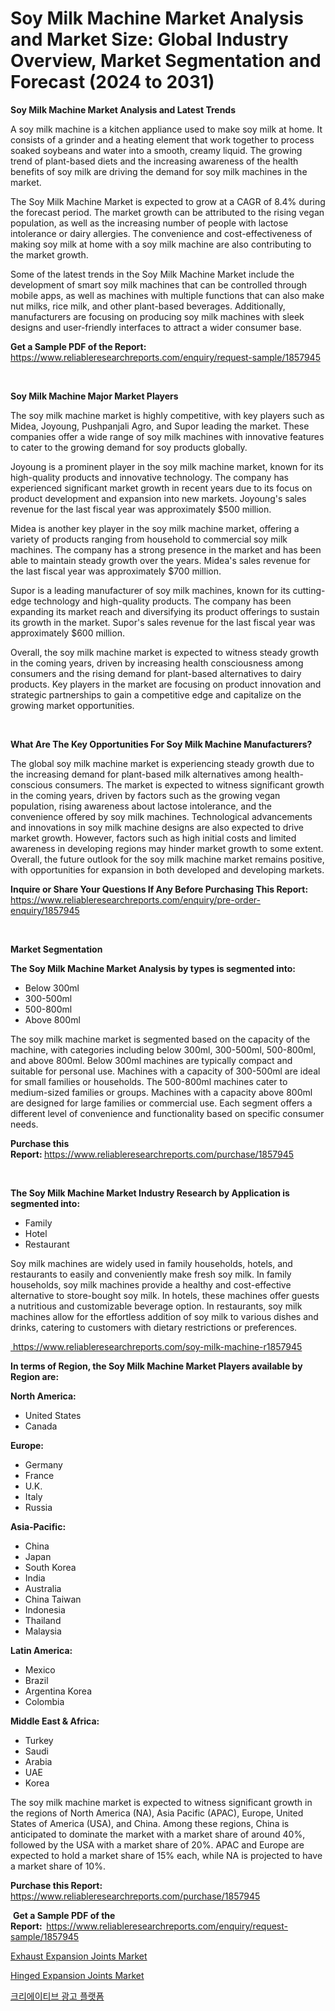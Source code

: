 <p><h1>Soy Milk Machine Market Analysis and Market Size: Global Industry Overview, Market Segmentation and Forecast (2024 to 2031)</h1></p><p><strong>Soy Milk Machine Market Analysis and Latest Trends</strong></p>
<p><p>A soy milk machine is a kitchen appliance used to make soy milk at home. It consists of a grinder and a heating element that work together to process soaked soybeans and water into a smooth, creamy liquid. The growing trend of plant-based diets and the increasing awareness of the health benefits of soy milk are driving the demand for soy milk machines in the market.</p><p>The Soy Milk Machine Market is expected to grow at a CAGR of 8.4% during the forecast period. The market growth can be attributed to the rising vegan population, as well as the increasing number of people with lactose intolerance or dairy allergies. The convenience and cost-effectiveness of making soy milk at home with a soy milk machine are also contributing to the market growth.</p><p>Some of the latest trends in the Soy Milk Machine Market include the development of smart soy milk machines that can be controlled through mobile apps, as well as machines with multiple functions that can also make nut milks, rice milk, and other plant-based beverages. Additionally, manufacturers are focusing on producing soy milk machines with sleek designs and user-friendly interfaces to attract a wider consumer base.</p></p>
<p><strong>Get a Sample PDF of the Report:&nbsp;</strong> <a href="https://www.reliableresearchreports.com/enquiry/request-sample/1857945">https://www.reliableresearchreports.com/enquiry/request-sample/1857945</a></p>
<p>&nbsp;</p>
<p><strong>Soy Milk Machine Major Market Players</strong></p>
<p><p>The soy milk machine market is highly competitive, with key players such as Midea, Joyoung, Pushpanjali Agro, and Supor leading the market. These companies offer a wide range of soy milk machines with innovative features to cater to the growing demand for soy products globally.</p><p>Joyoung is a prominent player in the soy milk machine market, known for its high-quality products and innovative technology. The company has experienced significant market growth in recent years due to its focus on product development and expansion into new markets. Joyoung's sales revenue for the last fiscal year was approximately $500 million.</p><p>Midea is another key player in the soy milk machine market, offering a variety of products ranging from household to commercial soy milk machines. The company has a strong presence in the market and has been able to maintain steady growth over the years. Midea's sales revenue for the last fiscal year was approximately $700 million.</p><p>Supor is a leading manufacturer of soy milk machines, known for its cutting-edge technology and high-quality products. The company has been expanding its market reach and diversifying its product offerings to sustain its growth in the market. Supor's sales revenue for the last fiscal year was approximately $600 million.</p><p>Overall, the soy milk machine market is expected to witness steady growth in the coming years, driven by increasing health consciousness among consumers and the rising demand for plant-based alternatives to dairy products. Key players in the market are focusing on product innovation and strategic partnerships to gain a competitive edge and capitalize on the growing market opportunities.</p></p>
<p>&nbsp;</p>
<p><strong>What Are The Key Opportunities For Soy Milk Machine Manufacturers?</strong></p>
<p><p>The global soy milk machine market is experiencing steady growth due to the increasing demand for plant-based milk alternatives among health-conscious consumers. The market is expected to witness significant growth in the coming years, driven by factors such as the growing vegan population, rising awareness about lactose intolerance, and the convenience offered by soy milk machines. Technological advancements and innovations in soy milk machine designs are also expected to drive market growth. However, factors such as high initial costs and limited awareness in developing regions may hinder market growth to some extent. Overall, the future outlook for the soy milk machine market remains positive, with opportunities for expansion in both developed and developing markets.</p></p>
<p><strong>Inquire or Share Your Questions If Any Before Purchasing This Report:</strong> <a href="https://www.reliableresearchreports.com/enquiry/pre-order-enquiry/1857945">https://www.reliableresearchreports.com/enquiry/pre-order-enquiry/1857945</a></p>
<p>&nbsp;</p>
<p><strong>Market Segmentation</strong></p>
<p><strong>The Soy Milk Machine Market Analysis by types is segmented into:</strong></p>
<p><ul><li>Below 300ml</li><li>300-500ml</li><li>500-800ml</li><li>Above 800ml</li></ul></p>
<p><p>The soy milk machine market is segmented based on the capacity of the machine, with categories including below 300ml, 300-500ml, 500-800ml, and above 800ml. Below 300ml machines are typically compact and suitable for personal use. Machines with a capacity of 300-500ml are ideal for small families or households. The 500-800ml machines cater to medium-sized families or groups. Machines with a capacity above 800ml are designed for large families or commercial use. Each segment offers a different level of convenience and functionality based on specific consumer needs.</p></p>
<p><strong>Purchase this Report:&nbsp;</strong><a href="https://www.reliableresearchreports.com/purchase/1857945">https://www.reliableresearchreports.com/purchase/1857945</a></p>
<p>&nbsp;</p>
<p><strong>The Soy Milk Machine Market Industry Research by Application is segmented into:</strong></p>
<p><ul><li>Family</li><li>Hotel</li><li>Restaurant</li></ul></p>
<p><p>Soy milk machines are widely used in family households, hotels, and restaurants to easily and conveniently make fresh soy milk. In family households, soy milk machines provide a healthy and cost-effective alternative to store-bought soy milk. In hotels, these machines offer guests a nutritious and customizable beverage option. In restaurants, soy milk machines allow for the effortless addition of soy milk to various dishes and drinks, catering to customers with dietary restrictions or preferences.</p></p>
<p><a href="https://www.reliableresearchreports.com/soy-milk-machine-r1857945">&nbsp;https://www.reliableresearchreports.com/soy-milk-machine-r1857945</a></p>
<p><strong>In terms of Region, the Soy Milk Machine Market Players available by Region are:</strong></p>
<p>
    <p> <strong> North America: </strong>
        <ul>
            <li>United States</li>
            <li>Canada</li>
        </ul>
        </p> 
    <p> <strong> Europe: </strong>
        <ul>
            <li>Germany</li>
            <li>France</li>
            <li>U.K.</li>
            <li>Italy</li>
            <li>Russia</li>
        </ul>
        </p> 
    <p> <strong> Asia-Pacific: </strong>
        <ul>
            <li>China</li>
            <li>Japan</li>
            <li>South Korea</li>
            <li>India</li>
            <li>Australia</li>
            <li>China Taiwan</li>
            <li>Indonesia</li>
            <li>Thailand</li>
            <li>Malaysia</li>
        </ul>
        </p> 
    <p> <strong> Latin America: </strong>
        <ul>
            <li>Mexico</li>
            <li>Brazil</li>
            <li>Argentina Korea</li>
            <li>Colombia</li>
        </ul>
        </p> 
    <p> <strong> Middle East & Africa: </strong>
        <ul>
            <li>Turkey</li>
            <li>Saudi</li>
            <li>Arabia</li>
            <li>UAE</li>
            <li>Korea</li>
        </ul>
    </p>
    </p>
<p><p>The soy milk machine market is expected to witness significant growth in the regions of North America (NA), Asia Pacific (APAC), Europe, United States of America (USA), and China. Among these regions, China is anticipated to dominate the market with a market share of around 40%, followed by the USA with a market share of 20%. APAC and Europe are expected to hold a market share of 15% each, while NA is projected to have a market share of 10%.</p></p>
<p><strong>Purchase this Report: </strong><a href="https://www.reliableresearchreports.com/purchase/1857945">https://www.reliableresearchreports.com/purchase/1857945</a></p>
<p>&nbsp;<strong>Get a Sample PDF of the Report:&nbsp;&nbsp;</strong><a href="https://www.reliableresearchreports.com/enquiry/request-sample/1857945">https://www.reliableresearchreports.com/enquiry/request-sample/1857945</a></p>
<p><strong></strong></p>
<p><p><a href="https://github.com/sosoelmasry38/Market-Research-Report-List-1/blob/main/exhaust-expansion-joints-market.md">Exhaust Expansion Joints Market</a></p><p><a href="https://github.com/muhammadasraf467/Market-Research-Report-List-1/blob/main/hinged-expansion-joints-market.md">Hinged Expansion Joints Market</a></p><p><a href="https://github.com/joannescott9078/Market-Research-Report-List-1/blob/main/3206388171965.md">크리에이티브 광고 플랫폼</a></p></p>